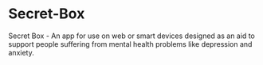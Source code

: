 # Secret-Box
Secret Box - An app for use on web or smart devices designed as an aid to support people suffering from mental health problems like depression and anxiety.

